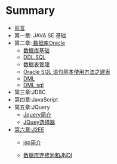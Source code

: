 # Summary

*   [前言](README.md)
* 第一章: JAVA SE 基础
* 第二章:[ 数据库Oracle](c2/s01.md)
    * [数据库基础](c2/s01.md)
    * [DDL.SQL](c2/s02.md)
    * [数据表管理](oracle/dbbase1.md)
    * [Oracle SQL 语句基本使用方法之建表](oracle/sql2.md)
    * [DML ](oracle/DML.md)
    * [DML sql](oracle/DML_sql.md)
* 第三章:JDBC
* 第四章:JavaScript
* 第五章:JQuery
    * [Jquery简介](c5/s1.md)
    * [JQuey选择器](c5/s2.md)
* [第六章:J2EE](c6/s1.md)
    * [jsp简介](c6/s1.md)

    * [数据库连接池和JNDI](c6/s2.md)

      ​


